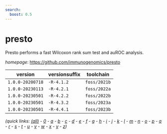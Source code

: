 ```yaml
---
search:
  boost: 0.5
---
```

# presto

Presto performs a fast Wilcoxon rank sum test and auROC analysis.

*homepage*: <https://github.com/immunogenomics/presto>

version | versionsuffix | toolchain
--------|---------------|----------
``1.0.0-20200718`` | ``-R-4.1.2`` | ``foss/2021b``
``1.0.0-20230113`` | ``-R-4.2.1`` | ``foss/2022a``
``1.0.0-20230501`` | ``-R-4.2.2`` | ``foss/2022b``
``1.0.0-20230501`` | ``-R-4.3.2`` | ``foss/2023a``
``1.0.0-20230501`` | ``-R-4.4.1`` | ``foss/2023b``


*(quick links: [(all)](../index.md) - [0](../0/index.md) - [a](../a/index.md) - [b](../b/index.md) - [c](../c/index.md) - [d](../d/index.md) - [e](../e/index.md) - [f](../f/index.md) - [g](../g/index.md) - [h](../h/index.md) - [i](../i/index.md) - [j](../j/index.md) - [k](../k/index.md) - [l](../l/index.md) - [m](../m/index.md) - [n](../n/index.md) - [o](../o/index.md) - [p](../p/index.md) - [q](../q/index.md) - [r](../r/index.md) - [s](../s/index.md) - [t](../t/index.md) - [u](../u/index.md) - [v](../v/index.md) - [w](../w/index.md) - [x](../x/index.md) - [y](../y/index.md) - [z](../z/index.md))*

